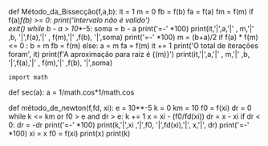 def Método_da_Bissecção(f,a,b):
    it = 1
    m = 0
    fb = f(b)
    fa = f(a)
    fm = f(m)
    if f(a)*f(b) >= 0:
        print('Intervalo não é valido')    
        exit()
    while b - a > 10**-5:
        soma = b - a 
        print('=-' *100)
        print(it,'|',a,'|' , m,'|' ,b, '|',f(a),'|' , f(m),'|' ,f(b), '|',soma)
        print('=-' *100)
        m = (b+a)/2
        if f(a) * f(m) <= 0 :
            b = m
            fb = f(m)
        else:
            a = m
            fa = f(m)
        it += 1 
    print('O total de iterações foram',  it)
    print(f'A aproximação para raiz é {(m)}')
    print(it,'|',a,'|' , m,'|' ,b, '|',f(a),'|' , f(m),'|' ,f(b), '|',soma)
    
    import math
def sec(a):
    a = 1/math.cos*1/math.cos

def método_de_newton(f,fd, xi):
    e = 10**-5
    k = 0
    km = 10
    f0 = f(xi)
    dr = 0
    while k <= km or f0 > e and dr > e:
        k += 1
        x = xi - (f0/fd(xi))
        dr = x - xi
        if dr < 0:
            dr = -dr
        print('=-' *100)
        print(k,'|',xi ,'|',f0, '|',fd(xi),'|', x,'|', dr)
        print('=-' *100)
        xi = x
        f0 = f(xi)
    print(x)
    print(k)
